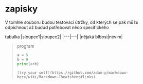 # zapisky

V tomhle souboru budou testovací útržky, od kterých se pak můžu odpíchnout až budud potřebovat něco specifického


tabulka
|sloupec1|sloupec2|
|---|---|
|nějaká blbost|nevim|

> 
> program
> ```python
> a = 5
> b = 9
> print(a+b)
> ```
> `[try your self](https://github.com/adam-p/markdown-here/wiki/Markdown-Cheatsheet#links)`
